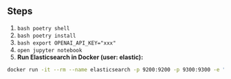 ## Steps

1.  `bash poetry shell`
2.  `bash poetry install`
3.  `bash export OPENAI_API_KEY="xxx"`
4.  `open jupyter notebook`
5.  **Run Elasticsearch in Docker (user: elastic):**

```bash
docker run -it --rm --name elasticsearch -p 9200:9200 -p 9300:9300 -e "discovery.type=single-node" -e "xpack.security.enabled=false" docker.elastic.co/elasticsearch/elasticsearch:8.4.3